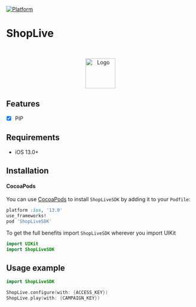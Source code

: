 [![Platform](https://img.shields.io/cocoapods/p/LFAlertController.svg?style=flat)](http://cocoapods.org/pods/LFAlertController)

# ShopLive
<br />
<p align="center">
  <a href="https://www.shoplive.cloud/en">
    <img src="https://avatars.githubusercontent.com/u/74698543?s=200&v=4" alt="Logo" width="80" height="80">
  </a>
</p>

## Features

- [x] PIP

## Requirements

- iOS 13.0+

## Installation

#### CocoaPods
You can use [CocoaPods](http://cocoapods.org/) to install `ShopLiveSDK` by adding it to your `Podfile`:

```ruby
platform :ios, '13.0'
use_frameworks!
pod 'ShopLiveSDK'
```

To get the full benefits import `ShopLiveSDK` wherever you import UIKit

``` swift
import UIKit
import ShopLiveSDK
```

## Usage example

```swift
import ShopLiveSDK

ShopLive.configure(with: {ACCESS_KEY})
ShopLive.play(with: {CAMPAIGN_KEY})
```

